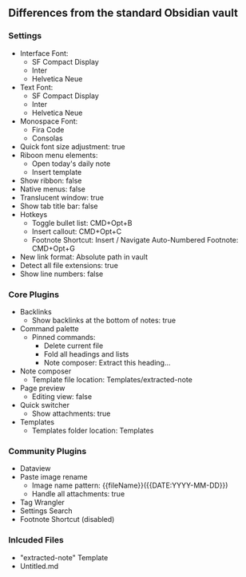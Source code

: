## Differences from the standard Obsidian vault

### Settings

- Interface Font:
    - SF Compact Display
    - Inter
    - Helvetica Neue
- Text Font:
    - SF Compact Display
    - Inter
    - Helvetica Neue
- Monospace Font:
    - Fira Code
    - Consolas
- Quick font size adjustment: true
- Riboon menu elements: 
    - Open today's daily note
    - Insert template
- Show ribbon: false
- Native menus: false
- Translucent window: true
- Show tab title bar: false
- Hotkeys
    - Toggle bullet list: CMD+Opt+B
    - Insert callout: CMD+Opt+C
    - Footnote Shortcut: Insert / Navigate Auto-Numbered Footnote: CMD+Opt+G
- New link format: Absolute path in vault
- Detect all file extensions: true
- Show line numbers: false

### Core Plugins

- Backlinks
    - Show backlinks at the bottom of notes: true
- Command palette
    - Pinned commands:
        - Delete current file
        - Fold all headings and lists
        - Note composer: Extract this heading...
- Note composer
    - Template file location: Templates/extracted-note
- Page preview
    - Editing view: false
- Quick switcher
    - Show attachments: true
- Templates
    - Templates folder location: Templates

### Community Plugins

- Dataview
- Paste image rename
    - Image name pattern: {{fileName}}({{DATE:YYYY-MM-DD}})
    - Handle all attachments: true
- Tag Wrangler
- Settings Search
- Footnote Shortcut (disabled)

### Inlcuded Files

- "extracted-note" Template
- Untitled.md
